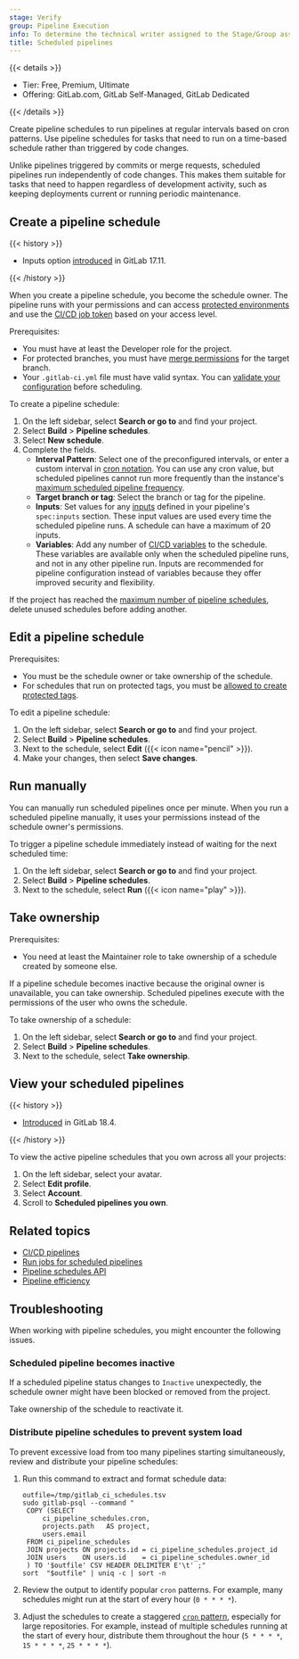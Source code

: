 ```yaml
---
stage: Verify
group: Pipeline Execution
info: To determine the technical writer assigned to the Stage/Group associated with this page, see https://handbook.gitlab.com/handbook/product/ux/technical-writing/#assignments
title: Scheduled pipelines
---
```


{{< details >}}

- Tier: Free, Premium, Ultimate
- Offering: GitLab.com, GitLab Self-Managed, GitLab Dedicated

{{< /details >}}

Create pipeline schedules to run pipelines at regular intervals based on cron patterns.
Use pipeline schedules for tasks that need to run on a time-based schedule rather than triggered by code changes.

Unlike pipelines triggered by commits or merge requests, scheduled pipelines run independently of code changes.
This makes them suitable for tasks that need to happen regardless of development activity,
such as keeping deployments current or running periodic maintenance.

## Create a pipeline schedule

{{< history >}}

- Inputs option [introduced](https://gitlab.com/gitlab-org/gitlab/-/issues/525504) in GitLab 17.11.

{{< /history >}}

When you create a pipeline schedule, you become the schedule owner.
The pipeline runs with your permissions and can access [protected environments](../environments/protected_environments.md)
and use the [CI/CD job token](../jobs/ci_job_token.md) based on your access level.

Prerequisites:

- You must have at least the Developer role for the project.
- For protected branches, you must have [merge permissions](../../user/project/repository/branches/protected.md#protect-a-branch)
  for the target branch.
- Your `.gitlab-ci.yml` file must have valid syntax. You can [validate your configuration](../yaml/lint.md) before scheduling.

To create a pipeline schedule:

1. On the left sidebar, select **Search or go to** and find your project.
1. Select **Build** > **Pipeline schedules**.
1. Select **New schedule**.
1. Complete the fields.
   - **Interval Pattern**: Select one of the preconfigured intervals, or enter a custom
     interval in [cron notation](../../topics/cron/_index.md). You can use any cron value,
     but scheduled pipelines cannot run more frequently than the instance's
     [maximum scheduled pipeline frequency](../../administration/cicd/_index.md#change-maximum-scheduled-pipeline-frequency).
   - **Target branch or tag**: Select the branch or tag for the pipeline.
   - **Inputs**: Set values for any [inputs](../inputs/_index.md) defined in your pipeline's `spec:inputs` section.
     These input values are used every time the scheduled pipeline runs. A schedule can have a maximum of 20 inputs.
   - **Variables**: Add any number of [CI/CD variables](../variables/_index.md) to the schedule.
     These variables are available only when the scheduled pipeline runs,
     and not in any other pipeline run. Inputs are recommended for pipeline configuration instead of variables
     because they offer improved security and flexibility.

If the project has reached the [maximum number of pipeline schedules](../../administration/instance_limits.md#number-of-pipeline-schedules),
delete unused schedules before adding another.

## Edit a pipeline schedule

Prerequisites:

- You must be the schedule owner or take ownership of the schedule.
- For schedules that run on protected tags, you must be [allowed to create protected tags](../../user/project/protected_tags.md#configuring-protected-tags).

To edit a pipeline schedule:

1. On the left sidebar, select **Search or go to** and find your project.
1. Select **Build** > **Pipeline schedules**.
1. Next to the schedule, select **Edit** ({{< icon name="pencil" >}}).
1. Make your changes, then select **Save changes**.

## Run manually

You can manually run scheduled pipelines once per minute.
When you run a scheduled pipeline manually, it uses your permissions instead of the schedule owner's permissions.

To trigger a pipeline schedule immediately instead of waiting for the next scheduled time:

1. On the left sidebar, select **Search or go to** and find your project.
1. Select **Build** > **Pipeline schedules**.
1. Next to the schedule, select **Run** ({{< icon name="play" >}}).

## Take ownership

Prerequisites:

- You need at least the Maintainer role to take ownership of a schedule created by someone else.

If a pipeline schedule becomes inactive because the original owner is unavailable, you can take ownership.
Scheduled pipelines execute with the permissions of the user who owns the schedule.

To take ownership of a schedule:

1. On the left sidebar, select **Search or go to** and find your project.
1. Select **Build** > **Pipeline schedules**.
1. Next to the schedule, select **Take ownership**.

## View your scheduled pipelines

{{< history >}}

- [Introduced](https://gitlab.com/gitlab-org/gitlab/-/issues/558979) in GitLab 18.4.

{{< /history >}}

To view the active pipeline schedules that you own across all your projects:

1. On the left sidebar, select your avatar.
1. Select **Edit profile**.
1. Select **Account**.
1. Scroll to **Scheduled pipelines you own**.

## Related topics

- [CI/CD pipelines](_index.md)
- [Run jobs for scheduled pipelines](../jobs/job_rules.md#run-jobs-for-scheduled-pipelines)
- [Pipeline schedules API](../../api/pipeline_schedules.md)
- [Pipeline efficiency](pipeline_efficiency.md#reduce-how-often-jobs-run)

## Troubleshooting

When working with pipeline schedules, you might encounter the following issues.

### Scheduled pipeline becomes inactive

If a scheduled pipeline status changes to `Inactive` unexpectedly,
the schedule owner might have been blocked or removed from the project.

Take ownership of the schedule to reactivate it.

### Distribute pipeline schedules to prevent system load

To prevent excessive load from too many pipelines starting simultaneously,
review and distribute your pipeline schedules:

1. Run this command to extract and format schedule data:

   ```shell
   outfile=/tmp/gitlab_ci_schedules.tsv
   sudo gitlab-psql --command "
    COPY (SELECT
        ci_pipeline_schedules.cron,
        projects.path   AS project,
        users.email
    FROM ci_pipeline_schedules
    JOIN projects ON projects.id = ci_pipeline_schedules.project_id
    JOIN users    ON users.id    = ci_pipeline_schedules.owner_id
    ) TO '$outfile' CSV HEADER DELIMITER E'\t' ;"
   sort  "$outfile" | uniq -c | sort -n
   ```

1. Review the output to identify popular `cron` patterns.
   For example, many schedules might run at the start of every hour (`0 * * * *`).
1. Adjust the schedules to create a staggered [`cron` pattern](../../topics/cron/_index.md#cron-syntax), especially for large repositories.
   For example, instead of multiple schedules running at the start of every hour,
   distribute them throughout the hour (`5 * * * *`, `15 * * * *`, `25 * * * *`).

